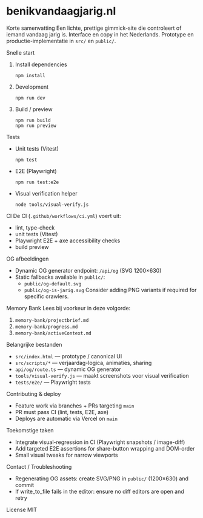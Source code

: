 # benikvandaagjarig.nl

Korte samenvatting
Een lichte, prettige gimmick-site die controleert of iemand vandaag jarig is. Interface en copy in het Nederlands. Prototype en productie-implementatie in `src/` en `public/`.

Snelle start
1. Install dependencies
   ```
   npm install
   ```
2. Development
   ```
   npm run dev
   ```
3. Build / preview
   ```
   npm run build
   npm run preview
   ```

Tests
- Unit tests (Vitest)
  ```
  npm test
  ```
- E2E (Playwright)
  ```
  npm run test:e2e
  ```
- Visual verification helper
  ```
  node tools/visual-verify.js
  ```

CI
De CI (`.github/workflows/ci.yml`) voert uit:
- lint, type-check
- unit tests (Vitest)
- Playwright E2E + axe accessibility checks
- build preview

OG afbeeldingen
- Dynamic OG generator endpoint: `/api/og` (SVG 1200×630)
- Static fallbacks available in `public/`:
  - `public/og-default.svg`
  - `public/og-is-jarig.svg`
  Consider adding PNG variants if required for specific crawlers.

Memory Bank
Lees bij voorkeur in deze volgorde:
1. `memory-bank/projectbrief.md`
2. `memory-bank/progress.md`
3. `memory-bank/activeContext.md`

Belangrijke bestanden
- `src/index.html` — prototype / canonical UI
- `src/scripts/*` — verjaardag-logica, animaties, sharing
- `api/og/route.ts` — dynamic OG generator
- `tools/visual-verify.js` — maakt screenshots voor visual verification
- `tests/e2e/` — Playwright tests

Contributing & deploy
- Feature work via branches + PRs targeting `main`
- PR must pass CI (lint, tests, E2E, axe)
- Deploys are automatic via Vercel on `main`

Toekomstige taken
- Integrate visual-regression in CI (Playwright snapshots / image-diff)
- Add targeted E2E assertions for share-button wrapping and DOM-order
- Small visual tweaks for narrow viewports

Contact / Troubleshooting
- Regenerating OG assets: create SVG/PNG in `public/` (1200×630) and commit
- If write_to_file fails in the editor: ensure no diff editors are open and retry

License
MIT
